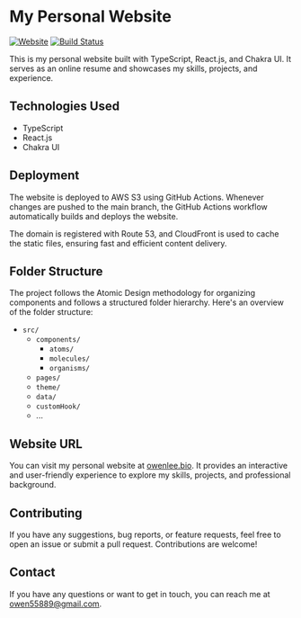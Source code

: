# My Personal Website

[![Website](https://img.shields.io/website?url=https://owenlee.bio)](https://owenlee.bio)
[![Build Status](https://github.com/OwenLeee/personal-portfolio/actions/workflows/main.yml/badge.svg)](https://github.com/OwenLeee/personal-portfolio/actions)

This is my personal website built with TypeScript, React.js, and Chakra UI. It serves as an online resume and showcases my skills, projects, and experience.

## Technologies Used

- TypeScript
- React.js
- Chakra UI

## Deployment

The website is deployed to AWS S3 using GitHub Actions. Whenever changes are pushed to the main branch, the GitHub Actions workflow automatically builds and deploys the website.

The domain is registered with Route 53, and CloudFront is used to cache the static files, ensuring fast and efficient content delivery.

## Folder Structure

The project follows the Atomic Design methodology for organizing components and follows a structured folder hierarchy. Here's an overview of the folder structure:

- `src/`
  - `components/`
    - `atoms/`
    - `molecules/`
    - `organisms/`
  - `pages/`
  - `theme/`
  - `data/`
  - `customHook/`
  - ...

## Website URL

You can visit my personal website at [owenlee.bio](https://owenlee.bio). It provides an interactive and user-friendly experience to explore my skills, projects, and professional background.

## Contributing

If you have any suggestions, bug reports, or feature requests, feel free to open an issue or submit a pull request. Contributions are welcome!


## Contact

If you have any questions or want to get in touch, you can reach me at [owen55889@gmail.com](mailto:owen55889@gmail.com).

